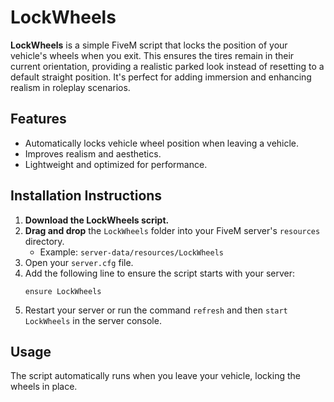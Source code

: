 # LockWheels

**LockWheels** is a simple FiveM script that locks the position of your vehicle's wheels when you exit. This ensures the tires remain in their current orientation, providing a realistic parked look instead of resetting to a default straight position. It's perfect for adding immersion and enhancing realism in roleplay scenarios.

## Features
- Automatically locks vehicle wheel position when leaving a vehicle.
- Improves realism and aesthetics.
- Lightweight and optimized for performance.

## Installation Instructions
1. **Download the LockWheels script.**
2. **Drag and drop** the `LockWheels` folder into your FiveM server's `resources` directory.
   - Example: `server-data/resources/LockWheels`
3. Open your `server.cfg` file.
4. Add the following line to ensure the script starts with your server:
   ```
   ensure LockWheels
   ```
5. Restart your server or run the command `refresh` and then `start LockWheels` in the server console.

## Usage
The script automatically runs when you leave your vehicle, locking the wheels in place.
